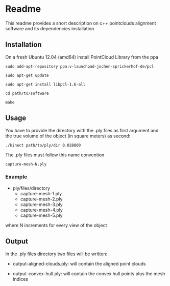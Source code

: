 # Readme #

This readme provides a short description on c++ pointclouds alignment software and its dependencies installation

## Installation ##

On a fresh Ubuntu 12.04 (amd64) install PointCloud Library from the ppa

`sudo add-apt-repository ppa:v-launchpad-jochen-sprickerhof-de/pcl`

`sudo apt-get update`

`sudo apt-get install libpcl-1.6-all`

`cd path/to/software`

`make`

## Usage ##

You have to provide the directory with the .ply files as first argument and the true volume of the object (in square meters) as second:

`./kinect path/to/ply/dir 0.028800`

The .ply files must follow this name convention

`capture-mesh-N.ply` 

### Example ###

* ply/files/directory
    + capture-mesh-1.ply
    + capture-mesh-2.ply
    + capture-mesh-3.ply
    + capture-mesh-4.ply
    + capture-mesh-5.ply

where N increments for every view of the object

## Output ##

In the .ply files directory two files will be written:

* output-aligned-clouds.ply: will contain the aligned point clouds

* output-convex-hull.ply: will contain the convex hull points plus the mesh indices

